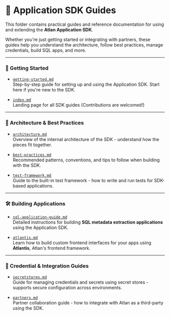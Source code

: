 # 📘 Application SDK Guides

This folder contains practical guides and reference documentation for using and extending the **Atlan Application SDK**.

Whether you're just getting started or integrating with partners, these guides help you understand the architecture, follow best practices, manage credentials, build SQL apps, and more.

---

### 🚀 Getting Started

- [`getting-started.md`](getting-started.md)  
  Step-by-step guide for setting up and using the Application SDK. Start here if you're new to the SDK.

- [`index.md`](index.md)  
  Landing page for all SDK guides (Contributions are welcomed!)

---

### 🧠 Architecture & Best Practices

- [`architecture.md`](architecture.md)  
  Overview of the internal architecture of the SDK - understand how the pieces fit together.

- [`best-practices.md`](best-practices.md)  
  Recommended patterns, conventions, and tips to follow when building with the SDK.

- [`test-framework.md`](test-framework.md)  
  Guide to the built-in test framework - how to write and run tests for SDK-based applications.

---

### 🛠️ Building Applications

- [`sql-application-guide.md`](sql-application-guide.md)  
  Detailed instructions for building **SQL metadata extraction applications** using the Application SDK.

- [`atlantis.md`](atlantis.md)  
  Learn how to build custom frontend interfaces for your apps using **Atlantis**, Atlan's frontend framework.

---

### 🔐 Credential & Integration Guides

- [`secretstores.md`](secretstores.md)  
  Guide for managing credentials and secrets using secret stores - supports secure configuration across environments.

- [`partners.md`](partners.md)  
  Partner collaboration guide - how to integrate with Atlan as a third-party using the SDK.


